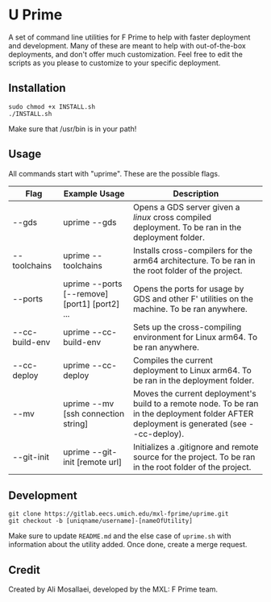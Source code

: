 # U Prime

A set of command line utilities for F Prime to help with faster deployment and development. Many of these are meant to help with out-of-the-box deployments, and don't offer much customization. Feel free to edit the scripts as you please to customize to your specific deployment.

## Installation

```
sudo chmod +x INSTALL.sh
./INSTALL.sh
```

Make sure that /usr/bin is in your path!

## Usage

All commands start with "uprime". These are the possible flags.

| Flag | Example Usage | Description |
| ---- | ------------- | ----------- |
| --gds | uprime --gds   | Opens a GDS server given a *linux* cross compiled deployment. To be ran in the deployment folder.            |
| --toolchains | uprime --toolchains | Installs cross-compilers for the arm64 architecture. To be ran in the root folder of the project. |
| --ports | uprime --ports [--remove] [port1] [port2] ... | Opens the ports for usage by GDS and other F' utilities on the machine. To be ran anywhere. |
| --cc-build-env | uprime --cc-build-env | Sets up the cross-compiling environment for Linux arm64. To be ran anywhere. |
| --cc-deploy | uprime --cc-deploy | Compiles the current deployment to Linux arm64. To be ran in the deployment folder. |
| --mv | uprime --mv [ssh connection string] | Moves the current deployment's build to a remote node. To be ran in the deployment folder AFTER deployment is generated (see --cc-deploy). |
| --git-init | uprime --git-init [remote url] | Initializes a .gitignore and remote source for the project. To be ran in the root folder of the project. |

## Development

```
git clone https://gitlab.eecs.umich.edu/mxl-fprime/uprime.git
git checkout -b [uniqname/username]-[nameOfUtility]
```

Make sure to update `README.md` and the else case of `uprime.sh` with information about the utility added. Once done, create a merge request.

## Credit

Created by Ali Mosallaei, developed by the MXL: F Prime team.
